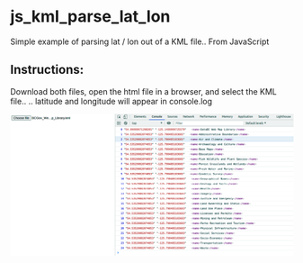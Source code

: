 # js_kml_parse_lat_lon
Simple example of parsing lat / lon out of a KML file.. From JavaScript

## Instructions:
Download both files, open the html file in a browser, and select the KML file.. 
.. latitude and longitude will appear in console.log

![screenshot](screen.png)
